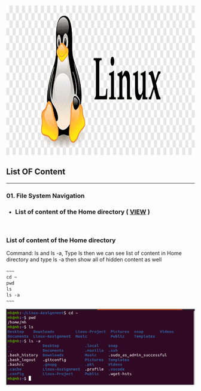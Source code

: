 <!-- Banner Section -->
<img src="assets/banner.png" title="Banner Image" width="1920px" height="400px" >

<!-- List of Content -->
## __List OF Content__
---
### 01. File System Navigation   
    
<!-- Sub content of File system navigation -->
   - ### List of content of the Home directory ( [VIEW](#List-of-content-of-the-Home-directory) )

<br>

 <!-- Sub content of File system navigation -->
### __List of content of the Home directory__

<p>Command: ls and ls -a, Type ls then we can see list of content in Home directory and type ls -a then show all of hidden content as well </p>

    ~~~
    cd ~
    pwd 
    ls
    ls -a 
    ~~~

<img src="assets/listOfContent.png" title="List of content">




